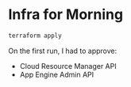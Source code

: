 # Infra for Morning

```bash
terraform apply
```

On the first run, I had to approve:

- Cloud Resource Manager API
- App Engine Admin API
